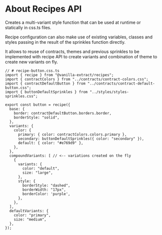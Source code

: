 # About Recipes API

Creates a multi-variant style function that can be used at runtime or statically in css.ts files.

Recipe configuration can also make use of existing variables, classes and styles passing in the result of the sprinkles function directly.

It allows to reuse of contracts, themes and previous sprinkles to be implemented with recipe API to create variants and combination of theme to create new variants on fly.

```
// # recipe-button.css.ts
import { recipe } from "@vanilla-extract/recipes";
import { contractColors } from "../contracts/contract-colors.css";
import { contractDefaultButton } from "../contracts/contract-default-button.css";
import { buttonDefaultSprinkles } from "../styles/styles-sprinkles.css";

export const button = recipe({
  base: {
    border: contractDefaultButton.borders.border,
    borderStyle: "solid",
  },
  variants: {
    color: {
      primary: { color: contractColors.colors.primary },
      secondary: buttonDefaultSprinkles({ color: "secondary" }),
      default: { color: "#e769d9" },
    },
  },
  compoundVariants: [ // <-- variations created on the fly
    {
      variants: {
        color: "default",
        size: "large",
      },
      style: {
        borderStyle: "dashed",
        borderWidth: "17px",
        borderColor: 'purple',
      },
    },
  ],
  defaultVariants: {
    color: "primary",
    size: "medium",
  },
});
```


















